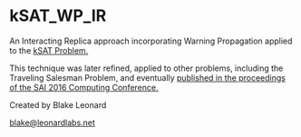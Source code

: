 # kSAT_WP_IR

An Interacting Replica approach incorporating Warning Propagation applied to the [kSAT Problem.](https://en.wikipedia.org/wiki/Boolean_satisfiability_problem)  

This technique was later refined, applied to other problems, including the Traveling Salesman Problem, and eventually [published in the proceedings of the SAI 2016 Computing Conference.](https://arxiv.org/abs/1406.7282)

Created by Blake Leonard

blake@leonardlabs.net





























